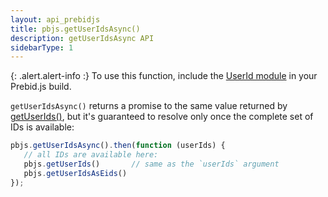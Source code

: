 ```yaml
---
layout: api_prebidjs
title: pbjs.getUserIdsAsync()
description: getUserIdsAsync API
sidebarType: 1
---
```


{: .alert.alert-info :}
To use this function, include the [UserId module](/dev-docs/modules/userId.html) in your Prebid.js build.

`getUserIdsAsync()` returns a promise to the same value returned by [getUserIds()](/dev-docs/publisher-api-reference/getUserIds.html), but it's guaranteed to resolve only once the complete set of IDs is available:

```javascript
pbjs.getUserIdsAsync().then(function (userIds) {
   // all IDs are available here:
   pbjs.getUserIds()       // same as the `userIds` argument
   pbjs.getUserIdsAsEids() 
});
```
